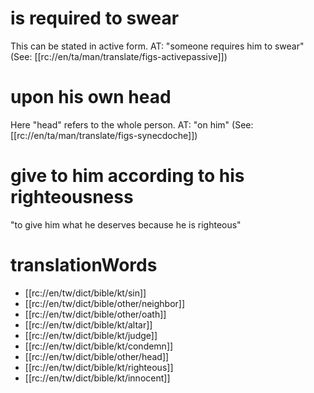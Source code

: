 # is required to swear

This can be stated in active form. AT: "someone requires him to swear" (See: [[rc://en/ta/man/translate/figs-activepassive]])

# upon his own head

Here "head" refers to the whole person. AT: "on him" (See: [[rc://en/ta/man/translate/figs-synecdoche]])

# give to him according to his righteousness

"to give him what he deserves because he is righteous"

# translationWords

* [[rc://en/tw/dict/bible/kt/sin]]
* [[rc://en/tw/dict/bible/other/neighbor]]
* [[rc://en/tw/dict/bible/other/oath]]
* [[rc://en/tw/dict/bible/kt/altar]]
* [[rc://en/tw/dict/bible/kt/judge]]
* [[rc://en/tw/dict/bible/kt/condemn]]
* [[rc://en/tw/dict/bible/other/head]]
* [[rc://en/tw/dict/bible/kt/righteous]]
* [[rc://en/tw/dict/bible/kt/innocent]]